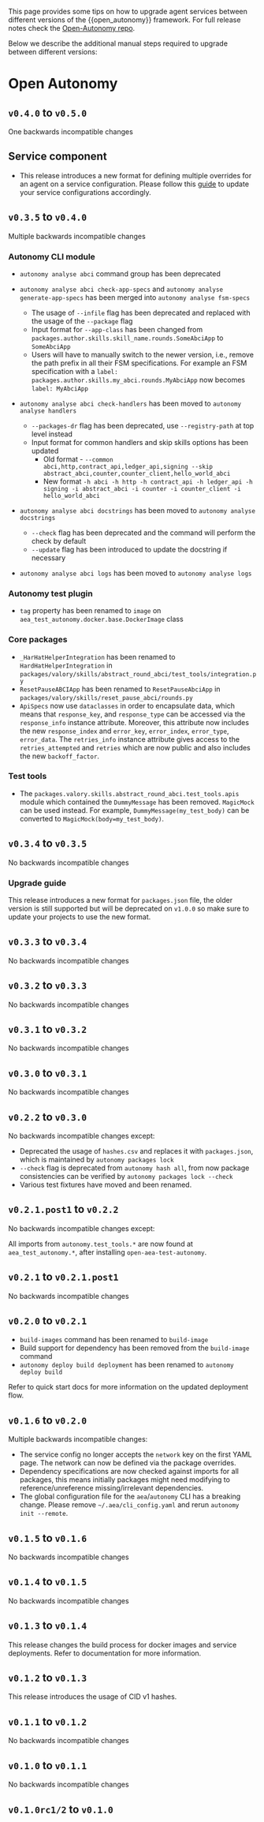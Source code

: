 This page provides some tips on how to upgrade agent services between different versions of the {{open_autonomy}} framework. For full release notes check the <a href="https://github.com/valory-xyz/open-autonomy/tags" target="_blank">Open-Autonomy repo</a>.

Below we describe the additional manual steps required to upgrade between different versions:


# Open Autonomy

## `v0.4.0` to `v0.5.0`


One backwards incompatible changes
## Service component

- This release introduces a new format for defining multiple overrides for an agent on a service configuration. Please follow this [guide](https://docs.autonolas.network/guides/service_configuration_file/) to update your service configurations accordingly. 

## `v0.3.5` to `v0.4.0`

Multiple backwards incompatible changes

### Autonomy CLI module

- `autonomy analyse abci` command group has been deprecated

- `autonomy analyse abci check-app-specs` and `autonomy analyse generate-app-specs` has been merged into `autonomy analyse fsm-specs`
  - The usage of `--infile` flag has been deprecated and replaced with the usage of the `--package` flag
  - Input format for `--app-class` has been changed from `packages.author.skills.skill_name.rounds.SomeAbciApp` to `SomeAbciApp`
  - Users will have to manually switch to the newer version, i.e., remove the path prefix in all their FSM specifications. For example an FSM specification with a `label: packages.author.skills.my_abci.rounds.MyAbciApp` now becomes `label: MyAbciApp`

- `autonomy analyse abci check-handlers` has been moved to `autonomy analyse handlers`
  - `--packages-dr` flag has been deprecated, use `--registry-path` at top level instead
  - Input format for common handlers and skip skills options has been updated
    - Old format - `--common abci,http,contract_api,ledger_api,signing --skip abstract_abci,counter,counter_client,hello_world_abci`
    - New format `-h abci -h http -h contract_api -h ledger_api -h signing -i abstract_abci -i counter -i counter_client -i hello_world_abci`
  
- `autonomy analyse abci docstrings` has been moved to `autonomy analyse docstrings`
  - `--check` flag has been deprecated and the command will perform the check by default
  - `--update` flag has been introduced to update the docstring if necessary

- `autonomy analyse abci logs` has been moved to `autonomy analyse logs`

### Autonomy test plugin

- `tag` property has been renamed to `image` on `aea_test_autonomy.docker.base.DockerImage` class

### Core packages

- `_HarHatHelperIntegration` has been renamed to `HardHatHelperIntegration` in `packages/valory/skills/abstract_round_abci/test_tools/integration.py`
- `ResetPauseABCIApp` has been renamed to `ResetPauseAbciApp` in `packages/valory/skills/reset_pause_abci/rounds.py`
- `ApiSpecs` now use `dataclasses` in order to encapsulate data, which means that `response_key`, and `response_type` can be accessed via the `response_info` instance attribute. Moreover, this attribute now includes the new `response_index` and `error_key`, `error_index`, `error_type`, `error_data`. The `retries_info` instance attribute gives access to the `retries_attempted` and `retries` which are now public and also includes the new `backoff_factor`.

### Test tools

- The `packages.valory.skills.abstract_round_abci.test_tools.apis` module which contained the `DummyMessage` has been removed. `MagicMock` can be used instead. For example, `DummyMessage(my_test_body)` can be converted to `MagicMock(body=my_test_body)`.

## `v0.3.4` to `v0.3.5`

No backwards incompatible changes

### Upgrade guide

This release introduces a new format for `packages.json` file, the older version is still supported but will be deprecated on `v1.0.0` so make sure to update your projects to use the new format.

## `v0.3.3` to `v0.3.4`

No backwards incompatible changes

## `v0.3.2` to `v0.3.3`

No backwards incompatible changes

## `v0.3.1` to `v0.3.2`

No backwards incompatible changes

## `v0.3.0` to `v0.3.1`

No backwards incompatible changes

## `v0.2.2` to `v0.3.0`

No backwards incompatible changes except:

- Deprecated the usage of `hashes.csv` and replaces it with `packages.json`, which is maintained by `autonomy packages lock`
- `--check` flag is deprecated from `autonomy hash all`, from now package consistencies can be verified by `autonomy packages lock --check`
- Various test fixtures have moved and been renamed.

## `v0.2.1.post1` to `v0.2.2`

No backwards incompatible changes except:

All imports from `autonomy.test_tools.*` are now found at `aea_test_autonomy.*`, after installing `open-aea-test-autonomy`.

## `v0.2.1` to `v0.2.1.post1`

No backwards incompatible changes

## `v0.2.0` to `v0.2.1`

- `build-images` command has been renamed to `build-image`
- Build support for dependency has been removed from the `build-image` command
- `autonomy deploy build deployment` has been renamed to `autonomy deploy build`

Refer to quick start docs for more information on the updated deployment flow.

## `v0.1.6` to `v0.2.0`

Multiple backwards incompatible changes:

- The service config no longer accepts the `network` key on the first YAML page. The network can now be defined via the package overrides.
- Dependency specifications are now checked against imports for all packages, this means initially packages might need modifying to reference/unreference missing/irrelevant dependencies.
- The global configuration file for the `aea`/`autonomy` CLI has a breaking change. Please remove `~/.aea/cli_config.yaml` and rerun `autonomy init --remote`.

## `v0.1.5` to `v0.1.6`

No backwards incompatible changes

## `v0.1.4` to `v0.1.5`

No backwards incompatible changes

## `v0.1.3` to `v0.1.4`

This release changes the build process for docker images and service deployments. Refer to documentation for more information.

## `v0.1.2` to `v0.1.3`

This release introduces the usage of CID v1 hashes.

## `v0.1.1` to `v0.1.2`

No backwards incompatible changes

## `v0.1.0` to `v0.1.1`

No backwards incompatible changes

## `v0.1.0rc1/2` to `v0.1.0`
